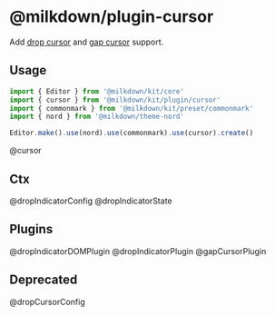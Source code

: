 # @milkdown/plugin-cursor

Add [drop cursor](https://github.com/ProseMirror/prosemirror-dropcursor) and
[gap cursor](https://github.com/ProseMirror/prosemirror-gapcursor) support.

## Usage

```typescript
import { Editor } from '@milkdown/kit/core'
import { cursor } from '@milkdown/kit/plugin/cursor'
import { commonmark } from '@milkdown/kit/preset/commonmark'
import { nord } from '@milkdown/theme-nord'

Editor.make().use(nord).use(commonmark).use(cursor).create()
```

@cursor

## Ctx

@dropIndicatorConfig
@dropIndicatorState

## Plugins

@dropIndicatorDOMPlugin
@dropIndicatorPlugin
@gapCursorPlugin

## Deprecated

@dropCursorConfig
